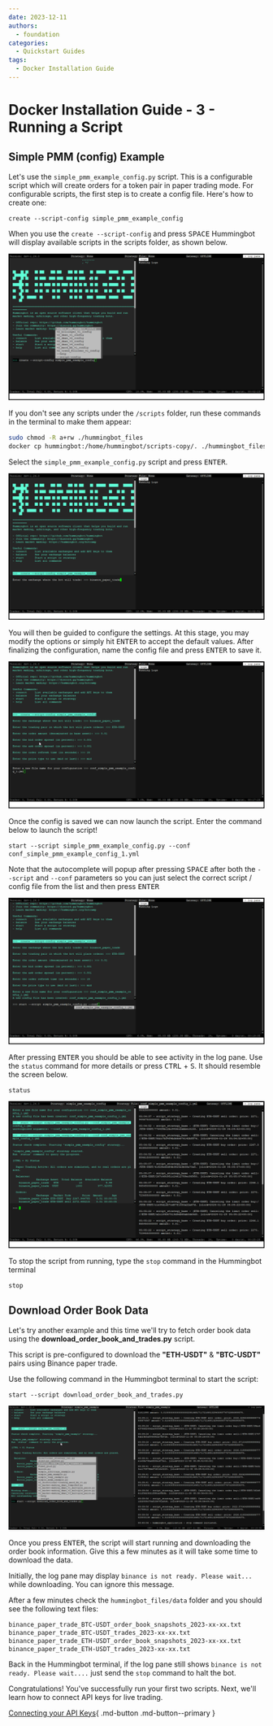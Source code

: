 ```yaml
---
date: 2023-12-11
authors:
  - foundation
categories:
  - Quickstart Guides
tags:
  - Docker Installation Guide
---
```


# Docker Installation Guide - 3 - Running a Script

## Simple PMM (config) Example

Let's use the `simple_pmm_example_config.py` script. This is a configurable script which will create orders for a token pair in paper trading mode. For configurable scripts, the first step is to create a config file. Here's how to create one:

```
create --script-config simple_pmm_example_config

```

When you use the `create --script-config` and press <kbd>SPACE</kbd> Hummingbot will display available scripts in the scripts folder, as shown below.

[![Alt text](create-script-config.png)](create-script-config.png)

If you don't see any scripts under the `/scripts` folder, run these commands in the terminal to make them appear: 

```bash
sudo chmod -R a+rw ./hummingbot_files
docker cp hummingbot:/home/hummingbot/scripts-copy/. ./hummingbot_files/scripts/
```

Select the `simple_pmm_example_config.py` script and press <kbd>ENTER</kbd>. 

[![Alt text](config-script.png)](config-script.png)

You will then be guided to configure the settings. At this stage, you may modify the options or simply hit <kbd>ENTER</kbd> to accept the default values. After finalizing the configuration, name the config file and press <kbd>ENTER</kbd> to save it.

[![Alt text](save-config.png)](save-config.png)


Once the config is saved we can now launch the script. Enter the command below to launch the script!

```
start --script simple_pmm_example_config.py --conf conf_simple_pmm_example_config_1.yml
```

Note that the autocomplete will popup after pressing <kbd>SPACE</kbd> after both the `--script` and `--conf` parameters so you can just select the correct script / config file from the list and then press <kbd>ENTER</kbd>

[![Alt text](load-config-script.png)](load-config-script.png)

After pressing <kbd>ENTER</kbd> you should be able to see activity in the log pane. Use the `status` command for more details or press <kbd>CTRL</kbd> + <kbd>S</kbd>. It should resemble the screen below.

```
status
```


[![Alt text](script-status.png)](script-status.png)

To stop the script from running, type the `stop` command in the Hummingbot terminal

```
stop
```

## Download Order Book Data

Let's try another example and this time we'll try to fetch order book data using the **download_order_book_and_trades.py** script.

This script is pre-configured to download the **"ETH-USDT"** & **"BTC-USDT"** pairs using Binance paper trade. 

Use the following command in the Hummingbot terminal to start the script:

```
start --script download_order_book_and_trades.py
```

![Alt text](order_book.png)

Once you press <kbd>ENTER</kbd>, the script will start running and downloading the order book information. Give this a few minutes as it will take some time to download the data.

Initially, the log pane may display `binance is not ready. Please wait...` while downloading. You can ignore this message.

After a few minutes check the `hummingbot_files/data` folder and you should see the following text files:

```
binance_paper_trade_BTC-USDT_order_book_snapshots_2023-xx-xx.txt
binance_paper_trade_BTC-USDT_trades_2023-xx-xx.txt
binance_paper_trade_ETH-USDT_order_book_snapshots_2023-xx-xx.txt
binance_paper_trade_ETH-USDT_trades_2023-xx-xx.txt
```

Back in the Hummingbot terminal, if the log pane still shows `binance is not ready. Please wait....` just send the `stop` command to halt the bot.

Congratulations! You've successfully run your first two scripts. Next, we'll learn how to connect API keys for live trading.

[Connecting your API Keys](4-api-keys.md){ .md-button .md-button--primary }
